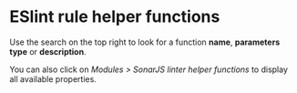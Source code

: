 # ESlint rule helper functions

Use the search on the top right to look for a function **name**, **parameters type** or **description**.

You can also click on *Modules > SonarJS linter helper functions* to display all available properties.
